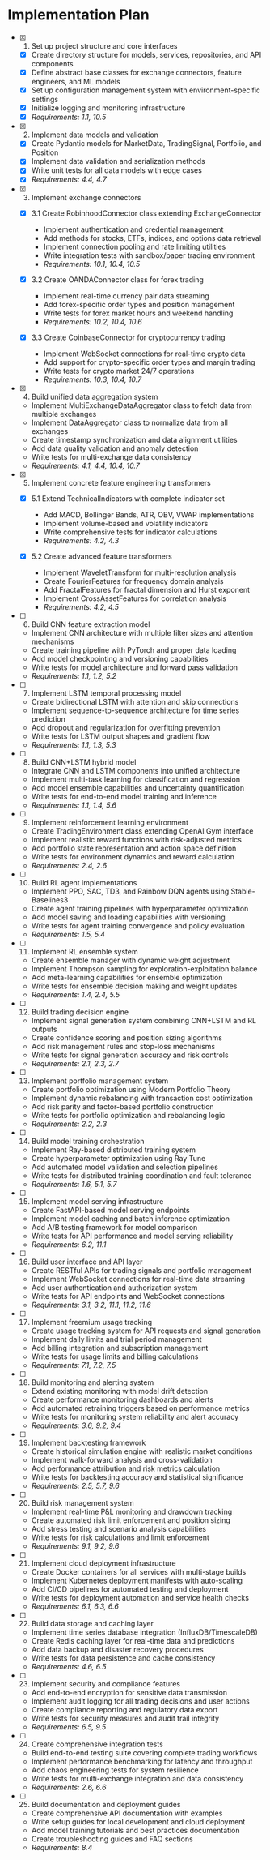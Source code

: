 # Implementation Plan

- [x] 1. Set up project structure and core interfaces
  - [x] Create directory structure for models, services, repositories, and API components
  - [x] Define abstract base classes for exchange connectors, feature engineers, and ML models
  - [x] Set up configuration management system with environment-specific settings
  - [x] Initialize logging and monitoring infrastructure
  - [x] _Requirements: 1.1, 10.5_

- [x] 2. Implement data models and validation

  - [x] Create Pydantic models for MarketData, TradingSignal, Portfolio, and Position
  - [x] Implement data validation and serialization methods
  - [x] Write unit tests for all data models with edge cases
  - [x] _Requirements: 4.4, 4.7_
- [x] 3. Implement exchange connectors

  - [x] 3.1 Create RobinhoodConnector class extending ExchangeConnector

    - Implement authentication and credential management
    - Add methods for stocks, ETFs, indices, and options data retrieval
    - Implement connection pooling and rate limiting utilities
    - Write integration tests with sandbox/paper trading environment
    - _Requirements: 10.1, 10.4, 10.5_
  
  - [x] 3.2 Create OANDAConnector class for forex trading
    - Implement real-time currency pair data streaming
    - Add forex-specific order types and position management
    - Write tests for forex market hours and weekend handling
    - _Requirements: 10.2, 10.4, 10.6_
  
  - [x] 3.3 Create CoinbaseConnector for cryptocurrency trading
    - Implement WebSocket connections for real-time crypto data
    - Add support for crypto-specific order types and margin trading
    - Write tests for crypto market 24/7 operations
    - _Requirements: 10.3, 10.4, 10.7_

- [x] 4. Build unified data aggregation system
  - Implement MultiExchangeDataAggregator class to fetch data from multiple exchanges
  - Implement DataAggregator class to normalize data from all exchanges
  - Create timestamp synchronization and data alignment utilities
  - Add data quality validation and anomaly detection
  - Write tests for multi-exchange data consistency
  - _Requirements: 4.1, 4.4, 10.4, 10.7_

- [x] 5. Implement concrete feature engineering transformers





  - [x] 5.1 Extend TechnicalIndicators with complete indicator set


    - Add MACD, Bollinger Bands, ATR, OBV, VWAP implementations
    - Implement volume-based and volatility indicators
    - Write comprehensive tests for indicator calculations
    - _Requirements: 4.2, 4.3_
  
  - [x] 5.2 Create advanced feature transformers


    - Implement WaveletTransform for multi-resolution analysis
    - Create FourierFeatures for frequency domain analysis
    - Add FractalFeatures for fractal dimension and Hurst exponent
    - Implement CrossAssetFeatures for correlation analysis
    - _Requirements: 4.2, 4.5_

- [ ] 6. Build CNN feature extraction model
  - Implement CNN architecture with multiple filter sizes and attention mechanisms
  - Create training pipeline with PyTorch and proper data loading
  - Add model checkpointing and versioning capabilities
  - Write tests for model architecture and forward pass validation
  - _Requirements: 1.1, 1.2, 5.2_

- [ ] 7. Implement LSTM temporal processing model
  - Create bidirectional LSTM with attention and skip connections
  - Implement sequence-to-sequence architecture for time series prediction
  - Add dropout and regularization for overfitting prevention
  - Write tests for LSTM output shapes and gradient flow
  - _Requirements: 1.1, 1.3, 5.3_

- [ ] 8. Build CNN+LSTM hybrid model
  - Integrate CNN and LSTM components into unified architecture
  - Implement multi-task learning for classification and regression
  - Add model ensemble capabilities and uncertainty quantification
  - Write tests for end-to-end model training and inference
  - _Requirements: 1.1, 1.4, 5.6_

- [ ] 9. Implement reinforcement learning environment
  - Create TradingEnvironment class extending OpenAI Gym interface
  - Implement realistic reward functions with risk-adjusted metrics
  - Add portfolio state representation and action space definition
  - Write tests for environment dynamics and reward calculation
  - _Requirements: 2.4, 2.6_

- [ ] 10. Build RL agent implementations
  - Implement PPO, SAC, TD3, and Rainbow DQN agents using Stable-Baselines3
  - Create agent training pipelines with hyperparameter optimization
  - Add model saving and loading capabilities with versioning
  - Write tests for agent training convergence and policy evaluation
  - _Requirements: 1.5, 5.4_

- [ ] 11. Implement RL ensemble system
  - Create ensemble manager with dynamic weight adjustment
  - Implement Thompson sampling for exploration-exploitation balance
  - Add meta-learning capabilities for ensemble optimization
  - Write tests for ensemble decision making and weight updates
  - _Requirements: 1.4, 2.4, 5.5_

- [ ] 12. Build trading decision engine
  - Implement signal generation system combining CNN+LSTM and RL outputs
  - Create confidence scoring and position sizing algorithms
  - Add risk management rules and stop-loss mechanisms
  - Write tests for signal generation accuracy and risk controls
  - _Requirements: 2.1, 2.3, 2.7_

- [ ] 13. Implement portfolio management system
  - Create portfolio optimization using Modern Portfolio Theory
  - Implement dynamic rebalancing with transaction cost optimization
  - Add risk parity and factor-based portfolio construction
  - Write tests for portfolio optimization and rebalancing logic
  - _Requirements: 2.2, 2.3_

- [ ] 14. Build model training orchestration
  - Implement Ray-based distributed training system
  - Create hyperparameter optimization using Ray Tune
  - Add automated model validation and selection pipelines
  - Write tests for distributed training coordination and fault tolerance
  - _Requirements: 1.6, 5.1, 5.7_

- [ ] 15. Implement model serving infrastructure
  - Create FastAPI-based model serving endpoints
  - Implement model caching and batch inference optimization
  - Add A/B testing framework for model comparison
  - Write tests for API performance and model serving reliability
  - _Requirements: 6.2, 11.1_

- [ ] 16. Build user interface and API layer
  - Create RESTful APIs for trading signals and portfolio management
  - Implement WebSocket connections for real-time data streaming
  - Add user authentication and authorization system
  - Write tests for API endpoints and WebSocket connections
  - _Requirements: 3.1, 3.2, 11.1, 11.2, 11.6_

- [ ] 17. Implement freemium usage tracking
  - Create usage tracking system for API requests and signal generation
  - Implement daily limits and trial period management
  - Add billing integration and subscription management
  - Write tests for usage limits and billing calculations
  - _Requirements: 7.1, 7.2, 7.5_

- [ ] 18. Build monitoring and alerting system
  - Extend existing monitoring with model drift detection
  - Create performance monitoring dashboards and alerts
  - Add automated retraining triggers based on performance metrics
  - Write tests for monitoring system reliability and alert accuracy
  - _Requirements: 3.6, 9.2, 9.4_

- [ ] 19. Implement backtesting framework
  - Create historical simulation engine with realistic market conditions
  - Implement walk-forward analysis and cross-validation
  - Add performance attribution and risk metrics calculation
  - Write tests for backtesting accuracy and statistical significance
  - _Requirements: 2.5, 5.7, 9.6_

- [ ] 20. Build risk management system
  - Implement real-time P&L monitoring and drawdown tracking
  - Create automated risk limit enforcement and position sizing
  - Add stress testing and scenario analysis capabilities
  - Write tests for risk calculations and limit enforcement
  - _Requirements: 9.1, 9.2, 9.6_

- [ ] 21. Implement cloud deployment infrastructure
  - Create Docker containers for all services with multi-stage builds
  - Implement Kubernetes deployment manifests with auto-scaling
  - Add CI/CD pipelines for automated testing and deployment
  - Write tests for deployment automation and service health checks
  - _Requirements: 6.1, 6.3, 6.6_

- [ ] 22. Build data storage and caching layer
  - Implement time series database integration (InfluxDB/TimescaleDB)
  - Create Redis caching layer for real-time data and predictions
  - Add data backup and disaster recovery procedures
  - Write tests for data persistence and cache consistency
  - _Requirements: 4.6, 6.5_

- [ ] 23. Implement security and compliance features
  - Add end-to-end encryption for sensitive data transmission
  - Implement audit logging for all trading decisions and user actions
  - Create compliance reporting and regulatory data export
  - Write tests for security measures and audit trail integrity
  - _Requirements: 6.5, 9.5_

- [ ] 24. Create comprehensive integration tests
  - Build end-to-end testing suite covering complete trading workflows
  - Implement performance benchmarking for latency and throughput
  - Add chaos engineering tests for system resilience
  - Write tests for multi-exchange integration and data consistency
  - _Requirements: 2.6, 6.6_

- [ ] 25. Build documentation and deployment guides
  - Create comprehensive API documentation with examples
  - Write setup guides for local development and cloud deployment
  - Add model training tutorials and best practices documentation
  - Create troubleshooting guides and FAQ sections
  - _Requirements: 8.4_
